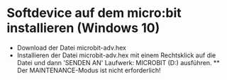 # Softdevice auf dem micro:bit installieren (Windows 10)

* Download der Datei microbit-adv.hex
* Installieren der Datei microbit-adv.hex mit einem Rechtsklick auf die Datei und dann 'SENDEN AN' Laufwerk: MICROBIT (D:) ausführen.
** Der MAINTENANCE-Modus ist nicht erforderlich!
